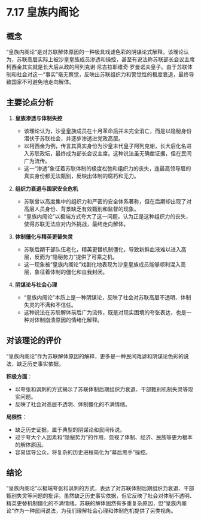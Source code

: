 # 7.17 皇族内阁论

## 概念

“皇族内阁论”是对苏联解体原因的一种极具戏谑色彩的阴谋论式解释。该理论认为，苏联高层实际上被沙皇皇族成员渗透和操控，甚至有说法称苏联部长会议主席柯西金其实就是长大后从政的阿列克谢·尼古拉耶维奇·罗曼诺夫皇子。由于苏联体制和社会对这一“事实”毫无察觉，反映出苏联组织力和警觉性的极度衰退，最终导致国家不可避免地走向解体。

## 主要论点分析

1. **皇族渗透与体制失控**
   * 该理论认为，沙皇皇族成员在十月革命后并未完全消亡，而是以隐秘身份潜伏于苏联社会，并逐步渗透进党政高层。
   * 以柯西金为例，传言其真实身份为沙皇末代皇子阿列克谢，长大后化名进入苏联政坛，最终成为部长会议主席。这种说法虽无确凿证据，但在民间广为流传。
   * 这一“渗透”象征着苏联体制的极度松弛和组织力的丧失，连最高领导层的真实身份都无法甄别，反映出体制的腐朽和无力。

2. **组织力衰退与国家安全危机**
   * 苏联曾以高度集中的组织力和严密的安全体系著称，但在后期却出现了对高层人员身份、背景缺乏有效甄别和监督的现象。
   * “皇族内阁论”以极端方式夸大了这一问题，认为正是这种组织力的丧失，使得苏联无法应对内外挑战，最终走向解体。

3. **体制僵化与精英更替失灵**
   * 苏联后期干部队伍老化，精英更替机制僵化，导致新鲜血液难以进入高层，反而为“隐秘势力”提供了可乘之机。
   * 这一现象被“皇族内阁论”戏剧化地表现为沙皇皇族成员能够顺利混入高层，象征着体制的僵化和自我封闭。

4. **阴谋论与社会心理**
   * “皇族内阁论”本质上是一种阴谋论，反映了社会对苏联高层不透明、体制失灵的不满和不信任。
   * 这种说法在苏联解体前后广为流传，既是对现实困境的夸张表达，也是一种对体制崩溃原因的情绪化解释。

## 对该理论的评价

“皇族内阁论”作为苏联解体原因的解释，更多是一种民间戏谑和阴谋论色彩的说法，缺乏历史事实依据。

**积极方面**：
* 以夸张和讽刺的方式揭示了苏联体制后期组织力衰退、干部甄别机制失灵等现实问题。
* 反映了社会对高层不透明、体制僵化的不满情绪。

**局限性**：
* 缺乏历史证据，属于典型的阴谋论和民间传说。
* 过于夸大个人因素和“隐秘势力”的作用，忽视了体制、经济、民族等更为根本的解体原因。
* 容易误导公众，将复杂的历史进程简化为“幕后黑手”操控。

## 结论

“皇族内阁论”以极端夸张和讽刺的方式，表达了对苏联体制后期组织力衰退、干部甄别失灵等问题的批评。虽然缺乏历史事实依据，但它反映了社会对体制不透明、精英更替机制僵化的不满情绪。苏联的解体固然有多重复杂原因，但“皇族内阁论”作为一种民间说法，为我们理解社会心理和体制危机提供了另类视角。